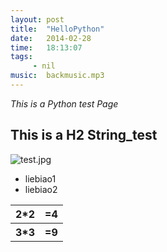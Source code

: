 ```yaml
---
layout: post
title:  "HelloPython"
date:   2014-02-28
time:   18:13:07
tags:   
     - nil
music:  backmusic.mp3
---
```

*This is a Python test Page*

## This is a H2 String_test

<img 
src="http://rootkiter.{{ site.domain }}/music/test.jpg" title="test.jpg" align="center">

<ul>
<li>liebiao1</li>
<li>liebiao2</li>
</ul>

<table>
<tr>
<th>2*2</th>
<th>=4</th>
</tr>
<tr>
<th>3*3</th>
<th>=9</th>
</tr>
</table>
